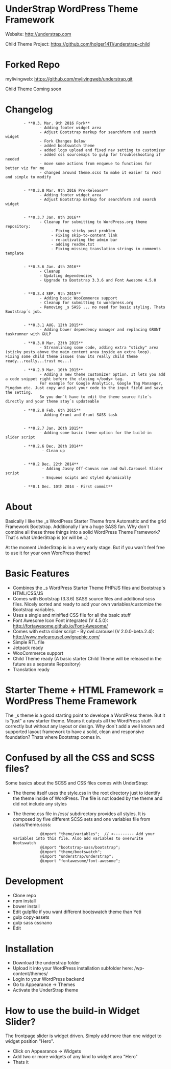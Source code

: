 UnderStrap WordPress Theme Framework
===

Website: http://understrap.com

Child Theme Project: https://github.com/holger1411/understrap-child

Forked Repo
==

mylivingweb: https://github.com/mylivingweb/understrap.git

Child Theme Coming soon

Changelog
=
            - **0.3. Mar. 9th 2016 Fork**
                   - Adding footer widget area
                   - Adjust Bootstrap markup for searchform and search widget
                   - Fork Changes Below
                   - added bootswatch theme
                   - added logo upload and fixed nav setting to customizer
                   - added css sourcemaps to gulp for troubleshooting if needed
                   - move some actions from enqueue to functions for better viz for me
                   - changed around theme.scss to make it easier to read and simple to modify


            - **0.3.8 Mar. 9th 2016 Pre-Release**
                   - Adding footer widget area
                   - Adjust Bootstrap markup for searchform and search widget


            - **0.3.7 Jan. 8th 2016**
                   - Cleanup for submitting to WordPress.org theme repository:
                        - Fixing sticky post problem
                        - Fixing skip-to-content link
                        - re-activating the admin bar
                        - adding readme.txt
                        - Fixing missing translation strings in comments template


            - **0.3.6 Jan. 4th 2016**
                   - Cleanup
                   - Updating dependencies
                   - Upgrade to Bootstrap 3.3.6 and Font Awesome 4.5.0
                   

            - **0.3.4 SEP. 9th 2015**
                   - Adding basic WooCommerce support
                   - Cleanup for submitting to wordpress.org
                   - Removing _s SASS ... no need for basic styling. Thats Bootstrap´s job.


            - **0.3.1 AUG. 12th 2015**
                   - Adding bower dependency manager and replacing GRUNT taskrunner with GULP

            - **0.3.0 Mar. 23th 2015**
                   - Streamlining some code, adding extra "sticky" area (sticky posts above the main content area inside an extra loop). Fixing some child theme issues (now its really child theme ready...really...trust me...)

            - **0.2.9 Mar. 10th 2015**
                   - Adding a new theme customizer option. It lets you add a code snippet right before the closing </body> tag.
                   For example for Google Analytics, Google Tag Mananger, Pingdom etc. Just copy and past your code to the input field and save the setting.
                   So you don´t have to edit the theme source file´s directly and your theme stay´s updateable

            - **0.2.8 Feb. 6th 2015**
                   - Adding Grunt and Grunt SASS task


            - **0.2.7 Jan. 26th 2015**
                   - Adding some basic theme option for the build-in slider script

            - **0.2.6 Dec. 28th 2014**
                    - CLean up
                    
                    
            - **0.2 Dec. 22th 2014**
                    - Adding Jasny Off-Canvas nav and Owl.Carousel Slider script
                    - Enqueue scipts and styled dynamically
                                   
            - **0.1 Dec. 10th 2014 - First commit**

About
=
Basically I like the _s WordPress Starter Theme from Automattic and the grid Framework Bootstrap. Additionally I´am a huge SASS fan. Why don´t combine all these three things into a solid WordPress Theme Framework?
That´s what UnderStrap is (or will be...)

At the moment UnderStrap is in a very early stage. But if you wan´t feel free to use it for your own WordPress theme!

Basic Features
=
- Combines the _s WordPress Starter Theme PHP/JS files and Bootstrap´s HTML/CSS/JS
- Comes with Bootstrap (3.3.6) SASS source files and additional scss files. Nicely sorted and ready to add your own variables/customize the Bootstrap variables.
- Uses a single and minified CSS file for all the basic stuff
- Font Awesome Icon Font integrated (V 4.5.0): http://fortawesome.github.io/Font-Awesome/
- Comes with extra slider script - By owl.carousel (V 2.0.0-beta.2.4): http://www.owlcarousel.owlgraphic.com/
- Simple RTL file
- Jetpack ready
- WooCommerce support
- Child Theme ready (A basic starter Child Theme will be released in the future as a separate Repository)
- Translation ready

Starter Theme + HTML Framework = WordPress Theme Framework
=
The _s theme is a good starting point to develope a WordPress theme. But it is "just" a raw starter theme. Means it outputs all the WordPress stuff correctly but without any layout or design.
Why don´t add a well known and supported layout framework to have a solid, clean and responsive foundation? Thats where Bootstrap comes in.

Confused by all the CSS and SCSS files?
=
Some basics about the SCSS and CSS files comes with UnderStrap:
- The theme itself uses the style.css in the root directory just to identify the theme inside of WordPress. The file is not loaded by the theme and did not include any styles
- The theme.css file in /css/ subdirectory provides all styles. It is composed by five different SCSS sets and one variables file from /sass/theme.scss:

                  @import "theme/variables";  // <--------- Add your variables into this file. Also add variables to overwrite Bootswatch 
                  @import "bootstrap-sass/bootstrap";
                  @import "theme/bootswatch";
                  @import "understrap/understrap";
                  @import "fontawesome/font-awesome";

Development
=
- Clone repo
- npm install
- bower install
- Edit gulpfile if you want different bootswatch theme than Yeti
- gulp copy-assets
- gulp sass cssnano
- Edit

Installation
=
- Download the understrap folder
- Upload it into your WordPress installation subfolder here: /wp-content/themes/
- Login to your WordPress backend 
- Go to Appearance -> Themes
- Activate the UnderStrap theme

How to use the build-in Widget Slider?
=
The frontpage slider is widget driven. Simply add more than one widget to widget position "Hero".
- Click on Appearance -> Widgets 
- Add two or more widgets of any kind to widget area "Hero"
- Thats it
